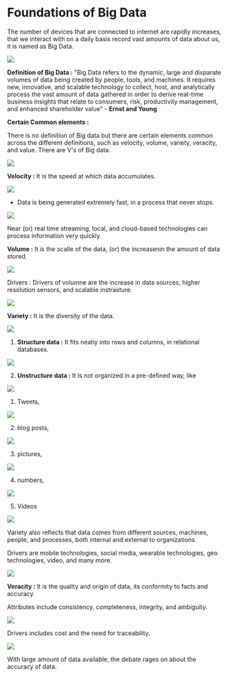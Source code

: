 # Foundations of Big Data

The number of devices that are connected to internet are rapidly increases, that we interact with on a daily basis record vast amounts of data about us, it is named as Big Data.

![](./images/21_foundation_of_bigdata.PNG)

**Definition of Big Data :** "Big Data refers to the dynamic, large and disparate volumes of data being created by people, tools, and machines. It requires new, innovative, and scalable technology to collect, host, and analytically process the vast amount of data gathered in order to derive real-time business insights that relate to consumers, risk, productivity management, and enhanced shareholder value" - **Ernst and Young**

**Certain Common elements :**

There is no definition of Big data but there are certain elements common across the different definitions, such as velocity, volume, variety, veracity, and value. There are V's of Big data.

![](./images/22_5Vs.PNG)

**Velocity :** It is the speed at which data accumulates.

![](./images/23_velocity_1.PNG)

* Data is being generated extremely fast, in a process that never stops.

![](./images/23_velocity_2.PNG)

Near (or) real time streaming, local, and cloud-based technologies can process information very quickly

**Volume :** It is the scalle of the data, (or) the increasenin the amount of data stored.

![](./images/24_Volume.PNG)

Drivers : Drivers of volumne are the increase in data sources, higher resolution sensors, and scalable instrasture.

![](./images/24_Drivers.PNG)

**Variety :** It is the diversity of the data.

![](./images/25_Variety.PNG)

1. **Structure data :** It fits neatly into rows and columns, in relational databases.

![](./images/25_struct_data.PNG)

2. **Unstructure data :** It is not organized in a pre-defined way, like 

![](./images/25_un_struct_data.PNG)
    
1. Tweets, 

![](./images/25_tweets.PNG)
    
2. blog posts,

![](./images/25_blog_post.PNG)

3. pictures, 

![](./images/25_mails.PNG)

4. numbers,

![](./images/25_numbers.PNG)

5. Videos

![](./images/25_videos.PNG)

Variety also reflects that data comes from different sources, machines, people, and processes, both internal and external to organizations.

Drivers are mobile technologies, social media, wearable technologies, geo technologies, video, and many more.

![](./images/25_Driver_2.PNG)

**Veracity :** It is the quality and origin of data, its conformity to facts and accuracy.

Attributes include consistency, completeness, integrity, and ambiguity.

![](./images/26_Veracity.PNG)

Drivers includes cost and the need for traceability.

![](./images/26_Veracity_Driver.PNG)

With large amount of data available, the debate rages on about the accuracy of data.